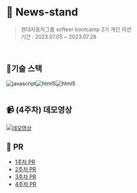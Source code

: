# 📰 News-stand
> 현대자동차그룹 softeer bootcamp 2기 개인 미션 <br/>
> 기간 : 2023.07.05 ~ 2023.07.28

<br/>


## 🔧기술 스택
<div style="display:flex">
  <img alt="javascript" src="https://img.shields.io/badge/javascript-F7DF1E.svg?&style=for-the-badge&logo=javascript&logoColor=black"/>
  <img alt="html5" src="https://img.shields.io/badge/html5-E34F26.svg?&style=for-the-badge&logo=html5&logoColor=white"/>
  <img alt="html5" src="https://img.shields.io/badge/css3-1572B6.svg?&style=for-the-badge&logo=css3&logoColor=white"/>
</div>


<br/>

## 📹 (4주차) 데모영상
[![데모영상](http://img.youtube.com/vi/TZQTUsj8aZk/sddefault.jpg)](https://youtu.be/TZQTUsj8aZk?t=0s) 

## 🧷 PR
- [1주차 PR](https://github.com/softeerbootcamp-2nd/fe-newsstand/pull/14)
- [2주차 PR](https://github.com/softeerbootcamp-2nd/fe-newsstand/pull/37)
- [3주차 PR](https://github.com/softeerbootcamp-2nd/fe-newsstand/pull/83)
- [4주차 PR](https://github.com/softeerbootcamp-2nd/fe-newsstand/pull/120)

